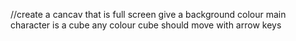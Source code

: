 //create a cancav that is full screen give a background colour main character is a cube any colour cube should move with arrow keys
